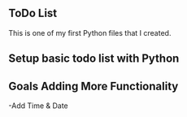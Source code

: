 ## ToDo List

This is one of my first Python files that I created.

## Setup basic todo list with Python

## Goals Adding More Functionality

-Add Time & Date
